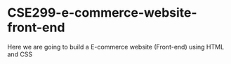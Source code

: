 # CSE299-e-commerce-website-front-end
Here we are going to build a E-commerce website (Front-end) using HTML and CSS
